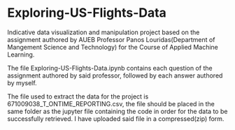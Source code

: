 # Exploring-US-Flights-Data
Indicative data visualization and manipulation project based on the assignment authored by AUEB Professor Panos Louridas(Department of Mangement Science and Technology) for the Course of Applied Machine Learning.

The file Exploring-US-Flights-Data.ipynb contains each question of the assignment authored by said professor, followed by each answer authored by myself.

The file used to extract the data for the project is 671009038_T_ONTIME_REPORTING.csv, the file should be placed in the same folder as the jupyter file containing the code in order for the data to be successfully retrieved. I have uploaded said file in a compressed(zip) form.

